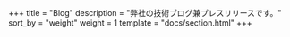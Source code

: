+++
title = "Blog"
description = "弊社の技術ブログ兼プレスリリースです。"
sort_by = "weight"
weight = 1
template = "docs/section.html"
+++
